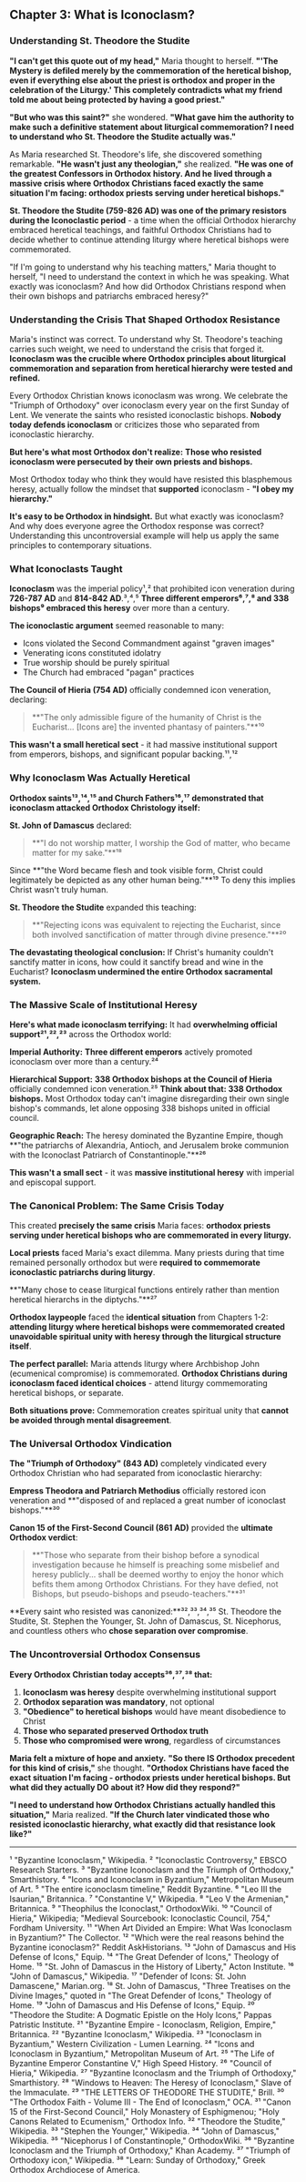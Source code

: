 ## Chapter 3: What is Iconoclasm?

### Understanding St. Theodore the Studite

**"I can't get this quote out of my head,"** Maria thought to herself. **"'The Mystery is defiled merely by the commemoration of the heretical bishop, even if everything else about the priest is orthodox and proper in the celebration of the Liturgy.' This completely contradicts what my friend told me about being protected by having a good priest."**

**"But who was this saint?"** she wondered. **"What gave him the authority to make such a definitive statement about liturgical commemoration? I need to understand who St. Theodore the Studite actually was."**

As Maria researched St. Theodore's life, she discovered something remarkable. **"He wasn't just any theologian,"** she realized. **"He was one of the greatest Confessors in Orthodox history. And he lived through a massive crisis where Orthodox Christians faced exactly the same situation I'm facing: orthodox priests serving under heretical bishops."**

**St. Theodore the Studite (759-826 AD) was one of the primary resistors during the Iconoclastic period** - a time when the official Orthodox hierarchy embraced heretical teachings, and faithful Orthodox Christians had to decide whether to continue attending liturgy where heretical bishops were commemorated.

"If I'm going to understand why his teaching matters," Maria thought to herself, "I need to understand the context in which he was speaking. What exactly was iconoclasm? And how did Orthodox Christians respond when their own bishops and patriarchs embraced heresy?"

### Understanding the Crisis That Shaped Orthodox Resistance

Maria's instinct was correct. To understand why St. Theodore's teaching carries such weight, we need to understand the crisis that forged it. **Iconoclasm was the crucible where Orthodox principles about liturgical commemoration and separation from heretical hierarchy were tested and refined.**

Every Orthodox Christian knows iconoclasm was wrong. We celebrate the "Triumph of Orthodoxy" over iconoclasm every year on the first Sunday of Lent. We venerate the saints who resisted iconoclastic bishops. **Nobody today defends iconoclasm** or criticizes those who separated from iconoclastic hierarchy.

**But here's what most Orthodox don't realize:** **Those who resisted iconoclasm were persecuted by their own priests and bishops.**

Most Orthodox today who think they would have resisted this blasphemous heresy, actually follow the mindset that **supported** iconoclasm - **"I obey my hierarchy."**

**It's easy to be Orthodox in hindsight.** But what exactly was iconoclasm? And why does everyone agree the Orthodox response was correct? Understanding this uncontroversial example will help us apply the same principles to contemporary situations.

### What Iconoclasts Taught

**Iconoclasm** was the imperial policy¹,² that prohibited icon veneration during **726-787 AD** and **814-842 AD**.³,⁴,⁵ **Three different emperors⁶,⁷,⁸ and 338 bishops⁹ embraced this heresy** over more than a century.

**The iconoclastic argument** seemed reasonable to many:
- Icons violated the Second Commandment against "graven images"
- Venerating icons constituted idolatry
- True worship should be purely spiritual
- The Church had embraced "pagan" practices

**The Council of Hieria (754 AD)** officially condemned icon veneration, declaring:

> **"The only admissible figure of the humanity of Christ is the Eucharist... [Icons are] the invented phantasy of painters."**¹⁰

**This wasn't a small heretical sect** - it had massive institutional support from emperors, bishops, and significant popular backing.¹¹,¹²

### Why Iconoclasm Was Actually Heretical

**Orthodox saints¹³,¹⁴,¹⁵ and Church Fathers¹⁶,¹⁷ demonstrated that iconoclasm attacked Orthodox Christology itself:**

**St. John of Damascus** declared:

> **"I do not worship matter, I worship the God of matter, who became matter for my sake."**¹⁸

Since **"the Word became flesh and took visible form, Christ could legitimately be depicted as any other human being."**¹⁹ To deny this implies Christ wasn't truly human.

**St. Theodore the Studite** expanded this teaching:

> **"Rejecting icons was equivalent to rejecting the Eucharist, since both involved sanctification of matter through divine presence."**²⁰

**The devastating theological conclusion:** If Christ's humanity couldn't sanctify matter in icons, how could it sanctify bread and wine in the Eucharist? **Iconoclasm undermined the entire Orthodox sacramental system.**

### The Massive Scale of Institutional Heresy

**Here's what made iconoclasm terrifying:** It had **overwhelming official support²¹,²²,²³** across the Orthodox world:

**Imperial Authority:** **Three different emperors** actively promoted iconoclasm over more than a century.²⁴

**Hierarchical Support:** **338 Orthodox bishops at the Council of Hieria** officially condemned icon veneration.²⁵ **Think about that: 338 Orthodox bishops.** Most Orthodox today can't imagine disregarding their own single bishop's commands, let alone opposing 338 bishops united in official council.

**Geographic Reach:** The heresy dominated the Byzantine Empire, though **"the patriarchs of Alexandria, Antioch, and Jerusalem broke communion with the Iconoclast Patriarch of Constantinople."**²⁶

**This wasn't a small sect** - it was **massive institutional heresy** with imperial and episcopal support.

### The Canonical Problem: The Same Crisis Today

This created **precisely the same crisis** Maria faces: **orthodox priests serving under heretical bishops who are commemorated in every liturgy.**

**Local priests** faced Maria's exact dilemma. Many priests during that time remained personally orthodox but were **required to commemorate iconoclastic patriarchs during liturgy**.

**"Many chose to cease liturgical functions entirely rather than mention heretical hierarchs in the diptychs."**²⁷

**Orthodox laypeople** faced the **identical situation** from Chapters 1-2: **attending liturgy where heretical bishops were commemorated created unavoidable spiritual unity with heresy through the liturgical structure itself**.

**The perfect parallel:** Maria attends liturgy where Archbishop John (ecumenical compromise) is commemorated. **Orthodox Christians during iconoclasm faced identical choices** - attend liturgy commemorating heretical bishops, or separate.

**Both situations prove:** Commemoration creates spiritual unity that **cannot be avoided through mental disagreement**.

### The Universal Orthodox Vindication

**The "Triumph of Orthodoxy" (843 AD)** completely vindicated every Orthodox Christian who had separated from iconoclastic hierarchy:

**Empress Theodora and Patriarch Methodius** officially restored icon veneration and **"disposed of and replaced a great number of iconoclast bishops."**³⁰

**Canon 15 of the First-Second Council (861 AD)** provided the **ultimate Orthodox verdict**:

> **"Those who separate from their bishop before a synodical investigation because he himself is preaching some misbelief and heresy publicly... shall be deemed worthy to enjoy the honor which befits them among Orthodox Christians. For they have defied, not Bishops, but pseudo-bishops and pseudo-teachers."**³¹

**Every saint who resisted was canonized:**³²,³³,³⁴,³⁵ St. Theodore the Studite, St. Stephen the Younger, St. John of Damascus, St. Nicephorus, and countless others who **chose separation over compromise**.

### The Uncontroversial Orthodox Consensus

**Every Orthodox Christian today accepts³⁶,³⁷,³⁸ that:**
1. **Iconoclasm was heresy** despite overwhelming institutional support
2. **Orthodox separation was mandatory**, not optional
3. **"Obedience" to heretical bishops** would have meant disobedience to Christ
4. **Those who separated preserved Orthodox truth**
5. **Those who compromised were wrong**, regardless of circumstances

**Maria felt a mixture of hope and anxiety.** **"So there IS Orthodox precedent for this kind of crisis,"** she thought. **"Orthodox Christians have faced the exact situation I'm facing - orthodox priests under heretical bishops. But what did they actually DO about it? How did they respond?"**

**"I need to understand how Orthodox Christians actually handled this situation,"** Maria realized. **"If the Church later vindicated those who resisted iconoclastic hierarchy, what exactly did that resistance look like?"**

---

¹ "Byzantine Iconoclasm," Wikipedia.
² "Iconoclastic Controversy," EBSCO Research Starters.
³ "Byzantine Iconoclasm and the Triumph of Orthodoxy," Smarthistory.
⁴ "Icons and Iconoclasm in Byzantium," Metropolitan Museum of Art.
⁵ "The entire iconoclasm timeline," Reddit Byzantine.
⁶ "Leo III the Isaurian," Britannica.
⁷ "Constantine V," Wikipedia.
⁸ "Leo V the Armenian," Britannica.
⁹ "Theophilus the Iconoclast," OrthodoxWiki.
¹⁰ "Council of Hieria," Wikipedia; "Medieval Sourcebook: Iconoclastic Council, 754," Fordham University.
¹¹ "When Art Divided an Empire: What Was Iconoclasm in Byzantium?" The Collector.
¹² "Which were the real reasons behind the Byzantine iconoclasm?" Reddit AskHistorians.
¹³ "John of Damascus and His Defense of Icons," Equip.
¹⁴ "The Great Defender of Icons," Theology of Home.
¹⁵ "St. John of Damascus in the History of Liberty," Acton Institute.
¹⁶ "John of Damascus," Wikipedia.
¹⁷ "Defender of Icons: St. John Damascene," Marian.org.
¹⁸ St. John of Damascus, "Three Treatises on the Divine Images," quoted in "The Great Defender of Icons," Theology of Home.
¹⁹ "John of Damascus and His Defense of Icons," Equip.
²⁰ "Theodore the Studite: A Dogmatic Epistle on the Holy Icons," Pappas Patristic Institute.
²¹ "Byzantine Empire - Iconoclasm, Religion, Empire," Britannica.
²² "Byzantine Iconoclasm," Wikipedia.
²³ "Iconoclasm in Byzantium," Western Civilization - Lumen Learning.
²⁴ "Icons and Iconoclasm in Byzantium," Metropolitan Museum of Art.
²⁵ "The Life of Byzantine Emperor Constantine V," High Speed History.
²⁶ "Council of Hieria," Wikipedia.
²⁷ "Byzantine Iconoclasm and the Triumph of Orthodoxy," Smarthistory.
²⁸ "Windows to Heaven: The Heresy of Iconoclasm," Slave of the Immaculate.
²⁹ "THE LETTERS OF THEODORE THE STUDITE," Brill.
³⁰ "The Orthodox Faith - Volume III - The End of Iconoclasm," OCA.
³¹ "Canon 15 of the First-Second Council," Holy Monastery of Esphigmenou; "Holy Canons Related to Ecumenism," Orthodox Info.
³² "Theodore the Studite," Wikipedia.
³³ "Stephen the Younger," Wikipedia.
³⁴ "John of Damascus," Wikipedia.
³⁵ "Nicephorus I of Constantinople," OrthodoxWiki.
³⁶ "Byzantine Iconoclasm and the Triumph of Orthodoxy," Khan Academy.
³⁷ "Triumph of Orthodoxy icon," Wikipedia.
³⁸ "Learn: Sunday of Orthodoxy," Greek Orthodox Archdiocese of America.
